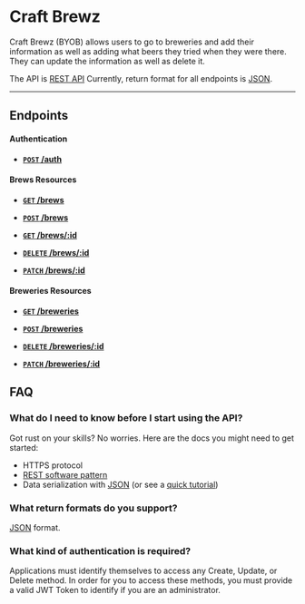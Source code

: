 # Craft Brewz

Craft Brewz (BYOB) allows users to go to breweries and add their information as well as adding what beers they tried when they were there. 
They can update the information as well as delete it.


The API is [REST API](http://en.wikipedia.org/wiki/Representational_State_Transfer "RESTful")
Currently, return format for all endpoints is [JSON](http://json.org/ "JSON").
***

## Endpoints

#### Authentication

- **[<code>POST</code> /auth](https://github.com/buji405/byob/blob/master/Docs/auth.md)**

#### Brews Resources
- **[<code>GET</code> /brews](https://github.com/buji405/byob/blob/master/Docs/getallbrews.md)**
- **[<code>POST</code> /brews](https://github.com/buji405/byob/blob/master/Docs/postnewbrew.md)**

- **[<code>GET</code> /brews/:id](https://github.com/buji405/byob/blob/master/Docs/getallbrewsfromspecificbrewery.md)**
- **[<code>DELETE</code> /brews/:id](https://github.com/buji405/byob/blob/master/Docs/deletebrew.md)**
- **[<code>PATCH</code> /brews/:id](https://github.com/buji405/byob/blob/master/Docs/updatebrew.md)**

#### Breweries Resources
- **[<code>GET</code> /breweries](https://github.com/buji405/byob/blob/master/Docs/getallbreweries.md)**
- **[<code>POST</code> /breweries](https://github.com/buji405/byob/blob/master/Docs/postnewbrewery.md)**

- **[<code>DELETE</code> /breweries/:id](https://github.com/buji405/byob/blob/master/Docs/deletebrewery.md)**
- **[<code>PATCH</code> /breweries/:id](https://github.com/buji405/byob/blob/master/Docs/updatebrewery.md)**


## FAQ
### What do I need to know before I start using the API?
Got rust on your skills? No worries. Here are the docs you might need to get started:

- HTTPS protocol
- [REST software pattern][]
- Data serialization with [JSON][] (or see a [quick tutorial][])

### What return formats do you support?
[JSON](http://json.org/ "JSON") format.

### What kind of authentication is required?
Applications must identify themselves to access any Create, Update, or Delete method.
In order for you to access these methods, you must provide a valid JWT Token to identify if you are an administrator.


[REST software pattern]: http://en.wikipedia.org/wiki/Representational_State_Transfer
[JSON]: http://json.org
[quick tutorial]: http://www.webmonkey.com/2010/02/get_started_with_json/
